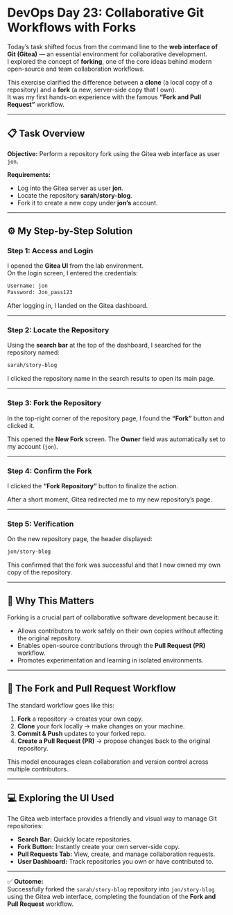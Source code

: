 # DevOps Day 23: Collaborative Git Workflows with Forks

Today’s task shifted focus from the command line to the **web interface of Git (Gitea)** — an essential environment for collaborative development.  
I explored the concept of **forking**, one of the core ideas behind modern open-source and team collaboration workflows.  

This exercise clarified the difference between a **clone** (a local copy of a repository) and a **fork** (a new, server-side copy that I own).  
It was my first hands-on experience with the famous **“Fork and Pull Request”** workflow.

---

## 📋 Task Overview
**Objective:** Perform a repository fork using the Gitea web interface as user `jon`.  

**Requirements:**
- Log into the Gitea server as user **jon**.  
- Locate the repository **sarah/story-blog**.  
- Fork it to create a new copy under **jon’s** account.

---

## ⚙️ My Step-by-Step Solution

### Step 1: Access and Login
I opened the **Gitea UI** from the lab environment.  
On the login screen, I entered the credentials:

```bash
Username: jon
Password: Jon_pass123
```

After logging in, I landed on the Gitea dashboard.

---

### Step 2: Locate the Repository
Using the **search bar** at the top of the dashboard, I searched for the repository named:

```bash
sarah/story-blog
```

I clicked the repository name in the search results to open its main page.

---

### Step 3: Fork the Repository
In the top-right corner of the repository page, I found the **“Fork”** button and clicked it.

This opened the **New Fork** screen. The **Owner** field was automatically set to my account (`jon`).

---

### Step 4: Confirm the Fork
I clicked the **“Fork Repository”** button to finalize the action.

After a short moment, Gitea redirected me to my new repository’s page.

---

### Step 5: Verification
On the new repository page, the header displayed:

```bash
jon/story-blog
```

This confirmed that the fork was successful and that I now owned my own copy of the repository.

---

## 🧠 Why This Matters
Forking is a crucial part of collaborative software development because it:
- Allows contributors to work safely on their own copies without affecting the original repository.
- Enables open-source contributions through the **Pull Request (PR)** workflow.
- Promotes experimentation and learning in isolated environments.

---

## 🔄 The Fork and Pull Request Workflow

The standard workflow goes like this:

1. **Fork** a repository → creates your own copy.  
2. **Clone** your fork locally → make changes on your machine.  
3. **Commit & Push** updates to your forked repo.  
4. **Create a Pull Request (PR)** → propose changes back to the original repository.

This model encourages clean collaboration and version control across multiple contributors.

---

## 💻 Exploring the UI Used
The Gitea web interface provides a friendly and visual way to manage Git repositories:
- **Search Bar:** Quickly locate repositories.
- **Fork Button:** Instantly create your own server-side copy.
- **Pull Requests Tab:** View, create, and manage collaboration requests.
- **User Dashboard:** Track repositories you own or have contributed to.

---

✅ **Outcome:**  
Successfully forked the `sarah/story-blog` repository into `jon/story-blog` using the Gitea web interface, completing the foundation of the **Fork and Pull Request** workflow.

